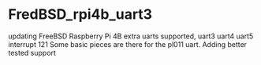 # FredBSD_rpi4b_uart3
updating FreeBSD Raspberry Pi 4B extra uarts supported, uart3 uart4 uart5 interrupt 121
Some basic pieces are there for the pl011 uart.  Adding better tested support

